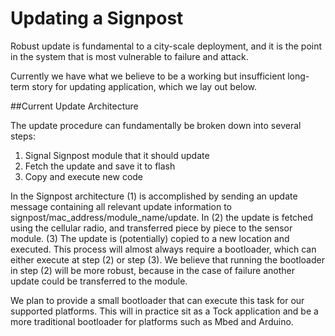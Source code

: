 Updating a Signpost
===================

Robust update is fundamental to a city-scale deployment, and it is the
point in the system that is most vulnerable to failure and attack. 

Currently we have what we believe to be a working but insufficient long-term
story for updating application, which we lay out below. 

##Current Update Architecture

The update procedure can fundamentally be broken down into several steps:

1. Signal Signpost module that it should update
2. Fetch the update and save it to flash
3. Copy and execute new code

In the Signpost architecture (1) is accomplished by sending an update
message containing all relevant update information to signpost/mac\_address/module\_name/update.
In (2) the update is fetched using the cellular radio, and transferred piece
by piece to the sensor module. (3) The update is (potentially) copied
to a new location and executed. This process will almost always require
a bootloader, which can either execute at step (2) or step (3). We believe
that running the bootloader in step (2) will be more robust, because
in the case of failure another update could be transferred to the module.

We plan to provide a small bootloader that can execute this
task for our supported platforms. This will in practice sit as a Tock application
and be a more traditional bootloader for platforms such as Mbed and Arduino. 
